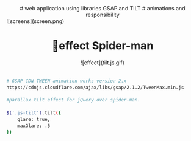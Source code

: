 <div align ="center">
# web application using libraries GSAP and TILT
# animations and responsibility
 </div>
![screens](screen.png)
<div align ="center">
 <h1>🚀effect Spider-man</h1>
 ![effect](tilt.js.gif)
 </div>
 

```bash

# GSAP CDN TWEEN animation works version 2.x
https://cdnjs.cloudflare.com/ajax/libs/gsap/2.1.2/TweenMax.min.js

#parallax tilt effect for jQuery over spider-man.

$('.js-tilt').tilt({
    glare: true,
    maxGlare: .5 
})

 
